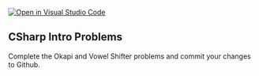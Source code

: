 [![Open in Visual Studio Code](https://classroom.github.com/assets/open-in-vscode-f059dc9a6f8d3a56e377f745f24479a46679e63a5d9fe6f495e02850cd0d8118.svg)](https://classroom.github.com/online_ide?assignment_repo_id=5595573&assignment_repo_type=AssignmentRepo)
## CSharp Intro Problems

Complete the Okapi and Vowel Shifter problems and commit your changes to Github.
